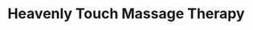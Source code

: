 ---
title: "Heavenly Touch Massage Therapy"
url: /madison/heavenly-touch-massage-therapy/
shop: massage
---
